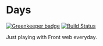 # Days

[![Greenkeeper badge](https://badges.greenkeeper.io/g-ongenae/days.svg)](https://greenkeeper.io/)
[![Build Status](https://travis-ci.org/g-ongenae/days.svg?branch=master)](https://travis-ci.org/g-ongenae/days)

Just playing with Front web everyday.